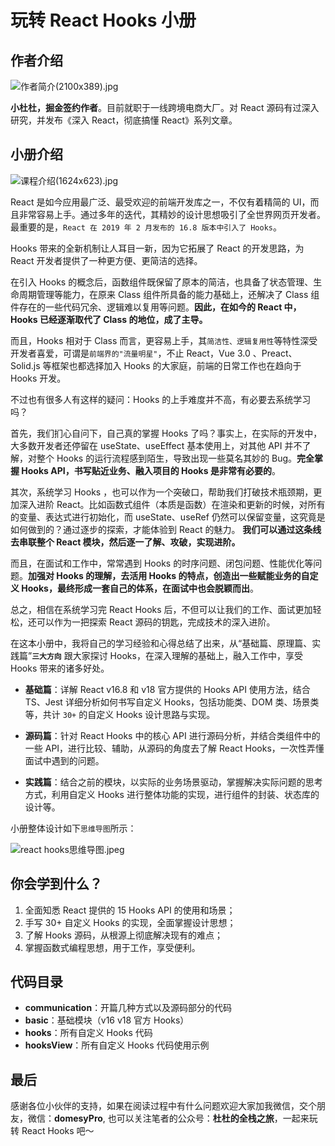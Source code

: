 # 玩转 React Hooks 小册

## 作者介绍

![作者简介(2100x389).jpg](https://p9-juejin.byteimg.com/tos-cn-i-k3u1fbpfcp/8213bce41f144f209789f8006413a22c~tplv-k3u1fbpfcp-watermark.image?)

**小杜杜，掘金签约作者**。目前就职于一线跨境电商大厂。对 React 源码有过深入研究，并发布《深入 React，彻底搞懂 React》系列文章。

## 小册介绍

![课程介绍(1624x623).jpg](https://p1-juejin.byteimg.com/tos-cn-i-k3u1fbpfcp/b91cd2567e3949ba973c72ced5c94b48~tplv-k3u1fbpfcp-watermark.image?)

React 是如今应用最广泛、最受欢迎的前端开发库之一，不仅有着精简的 UI，而且非常容易上手。通过多年的迭代，其精妙的设计思想吸引了全世界网页开发者。最重要的是，`React 在 2019 年 2 月发布的 16.8 版本中引入了 Hooks`。

Hooks 带来的全新机制让人耳目一新，因为它拓展了 React 的开发思路，为 React 开发者提供了一种更方便、更简洁的选择。

在引入 Hooks 的概念后，函数组件既保留了原本的简洁，也具备了状态管理、生命周期管理等能力，在原来 Class 组件所具备的能力基础上，还解决了 Class 组件存在的一些代码冗余、逻辑难以复用等问题。**因此，在如今的 React 中，Hooks 已经逐渐取代了 Class 的地位，成了主导。**

而且，Hooks 相对于 Class 而言，更容易上手，其`简洁性、逻辑复用性`等特性深受开发者喜爱，可谓是`前端界的"流量明星"`，不止 React，Vue 3.0 、Preact、Solid.js 等框架也都选择加入 Hooks 的大家庭，前端的日常工作也在趋向于 Hooks 开发。

不过也有很多人有这样的疑问：Hooks 的上手难度并不高，有必要去系统学习吗？

首先，我们扪心自问下，自己真的掌握 Hooks 了吗？事实上，在实际的开发中，大多数开发者还停留在 useState、useEffect 基本使用上，对其他 API 并不了解，对整个 Hooks 的运行流程感到陌生，导致出现一些莫名其妙的 Bug。**完全掌握 Hooks API，书写贴近业务、融入项目的 Hooks 是非常有必要的**。

其次，系统学习 Hooks ，也可以作为一个突破口，帮助我们打破技术瓶颈期，更加深入进阶 React。比如函数式组件（本质是函数）在渲染和更新的时候，对所有的变量、表达式进行初始化，而 useState、useRef 仍然可以保留变量，这究竟是如何做到的？通过逐步的探索，才能体验到 React 的魅力。 **我们可以通过这条线去串联整个 React 模块，然后逐一了解、攻破，实现进阶。**

而且，在面试和工作中，常常遇到 Hooks 的时序问题、闭包问题、性能优化等问题。**加强对 Hooks 的理解，去活用 Hooks 的特点，创造出一些赋能业务的自定义 Hooks，最终形成一套自己的体系，在面试中也会脱颖而出**。

总之，相信在系统学习完 React Hooks 后，不但可以让我们的工作、面试更加轻松，还可以作为一把探索 React 源码的钥匙，完成技术的深入进阶。

在这本小册中，我将自己的学习经验和心得总结了出来，从“基础篇、原理篇、实践篇”**`三大方向`** 跟大家探讨 Hooks，在深入理解的基础上，融入工作中，享受 Hooks 带来的诸多好处。

- **基础篇**：详解 React v16.8 和 v18 官方提供的 Hooks API 使用方法，结合 TS、Jest 详细分析如何书写自定义 Hooks，包括功能类、DOM 类、场景类等，共计 `30+` 的自定义 Hooks 设计思路与实现。

- **源码篇**：针对 React Hooks 中的核心 API 进行源码分析，并结合类组件中的一些 API，进行比较、辅助，从源码的角度去了解 React Hooks，一次性弄懂面试中遇到的问题。

- **实践篇**：结合之前的模块，以实际的业务场景驱动，掌握解决实际问题的思考方式，利用自定义 Hooks 进行整体功能的实现，进行组件的封装、状态库的设计等。

小册整体设计如下`思维导图`所示：

![react hooks思维导图.jpeg](https://p9-juejin.byteimg.com/tos-cn-i-k3u1fbpfcp/d045fcf72d164ade96635f9b91f7bf08~tplv-k3u1fbpfcp-watermark.image?)

## 你会学到什么？

1.  全面知悉 React 提供的 15 Hooks API 的使用和场景；
2.  手写 30+ 自定义 Hooks 的实现，全面掌握设计思想；
3.  了解 Hooks 源码，从根源上彻底解决现有的难点；
4.  掌握函数式编程思想，用于工作，享受便利。

## 代码目录

- **communication**：开篇几种方式以及源码部分的代码
- **basic**：基础模块（v16 v18 官方 Hooks）
- **hooks**：所有自定义 Hooks 代码
- **hooksView**：所有自定义 Hooks 代码使用示例

## 最后

感谢各位小伙伴的支持，如果在阅读过程中有什么问题欢迎大家加我微信，交个朋友，微信：**domesyPro**, 也可以关注笔者的公众号：**杜杜的全栈之旅**，一起来玩转 React Hooks 吧～
